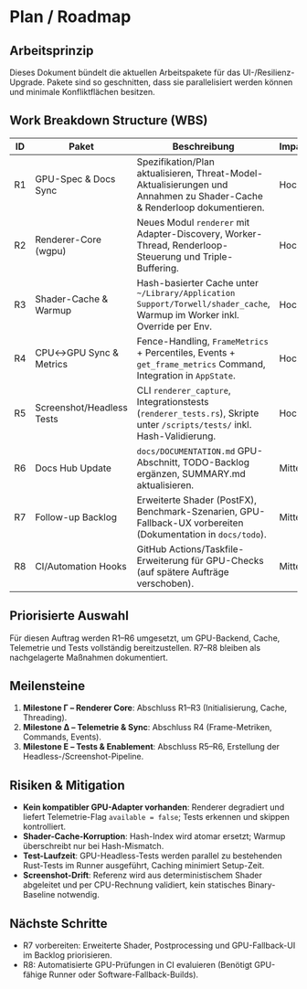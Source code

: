 # Plan / Roadmap

## Arbeitsprinzip
Dieses Dokument bündelt die aktuellen Arbeitspakete für das UI-/Resilienz-Upgrade. Pakete sind so geschnitten, dass sie parallelisiert werden können und minimale Konfliktflächen besitzen.

## Work Breakdown Structure (WBS)

| ID | Paket | Beschreibung | Impact | Konfliktrisiko |
|----|-------|--------------|--------|----------------|
| R1 | GPU-Spec & Docs Sync | Spezifikation/Plan aktualisieren, Threat-Model-Aktualisierungen und Annahmen zu Shader-Cache & Renderloop dokumentieren. | Hoch | Niedrig |
| R2 | Renderer-Core (wgpu) | Neues Modul `renderer` mit Adapter-Discovery, Worker-Thread, Renderloop-Steuerung und Triple-Buffering. | Hoch | Mittel |
| R3 | Shader-Cache & Warmup | Hash-basierter Cache unter `~/Library/Application Support/Torwell/shader_cache`, Warmup im Worker inkl. Override per Env. | Hoch | Niedrig |
| R4 | CPU↔GPU Sync & Metrics | Fence-Handling, `FrameMetrics` + Percentiles, Events + `get_frame_metrics` Command, Integration in `AppState`. | Hoch | Mittel |
| R5 | Screenshot/Headless Tests | CLI `renderer_capture`, Integrationstests (`renderer_tests.rs`), Skripte unter `/scripts/tests/` inkl. Hash-Validierung. | Hoch | Mittel |
| R6 | Docs Hub Update | `docs/DOCUMENTATION.md` GPU-Abschnitt, TODO-Backlog ergänzen, SUMMARY.md aktualisieren. | Mittel | Mittel |
| R7 | Follow-up Backlog | Erweiterte Shader (PostFX), Benchmark-Szenarien, GPU-Fallback-UX vorbereiten (Dokumentation in `docs/todo`). | Mittel | Niedrig |
| R8 | CI/Automation Hooks | GitHub Actions/Taskfile-Erweiterung für GPU-Checks (auf spätere Aufträge verschoben). | Mittel | Hoch |

## Priorisierte Auswahl
Für diesen Auftrag werden R1–R6 umgesetzt, um GPU-Backend, Cache, Telemetrie und Tests vollständig bereitzustellen. R7–R8 bleiben als nachgelagerte Maßnahmen dokumentiert.

## Meilensteine
1. **Milestone Γ – Renderer Core**: Abschluss R1–R3 (Initialisierung, Cache, Threading).
2. **Milestone Δ – Telemetrie & Sync**: Abschluss R4 (Frame-Metriken, Commands, Events).
3. **Milestone Ε – Tests & Enablement**: Abschluss R5–R6, Erstellung der Headless-/Screenshot-Pipeline.

## Risiken & Mitigation
- **Kein kompatibler GPU-Adapter vorhanden**: Renderer degradiert und liefert Telemetrie-Flag `available = false`; Tests erkennen und skippen kontrolliert.
- **Shader-Cache-Korruption**: Hash-Index wird atomar ersetzt; Warmup überschreibt nur bei Hash-Mismatch.
- **Test-Laufzeit**: GPU-Headless-Tests werden parallel zu bestehenden Rust-Tests im Runner ausgeführt, Caching minimiert Setup-Zeit.
- **Screenshot-Drift**: Referenz wird aus deterministischem Shader abgeleitet und per CPU-Rechnung validiert, kein statisches Binary-Baseline notwendig.

## Nächste Schritte
- R7 vorbereiten: Erweiterte Shader, Postprocessing und GPU-Fallback-UI im Backlog priorisieren.
- R8: Automatisierte GPU-Prüfungen in CI evaluieren (Benötigt GPU-fähige Runner oder Software-Fallback-Builds).
